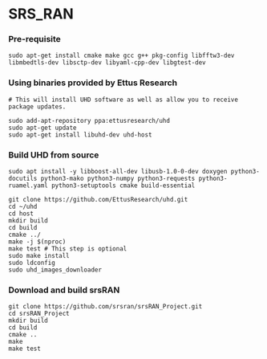 # SRS_RAN

### Pre-requisite
```
sudo apt-get install cmake make gcc g++ pkg-config libfftw3-dev libmbedtls-dev libsctp-dev libyaml-cpp-dev libgtest-dev
```

### Using binaries provided by Ettus Research
```
# This will install UHD software as well as allow you to receive package updates.

sudo add-apt-repository ppa:ettusresearch/uhd
sudo apt-get update
sudo apt-get install libuhd-dev uhd-host
```

### Build UHD from source
```
sudo apt install -y libboost-all-dev libusb-1.0-0-dev doxygen python3-docutils python3-mako python3-numpy python3-requests python3-ruamel.yaml python3-setuptools cmake build-essential

git clone https://github.com/EttusResearch/uhd.git
cd ~/uhd
cd host
mkdir build
cd build
cmake ../
make -j $(nproc)
make test # This step is optional
sudo make install
sudo ldconfig
sudo uhd_images_downloader
```

### Download and build srsRAN
```
git clone https://github.com/srsran/srsRAN_Project.git
cd srsRAN_Project
mkdir build
cd build
cmake ..
make
make test
```
